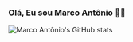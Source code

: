 ### Olá, Eu sou Marco Antônio 🙋‍♂️

![Marco Antônio's GitHub stats](https://github-readme-stats.vercel.app/api?username=marco-oliveira&count_private=true&show_icons=true&theme=gotham)
